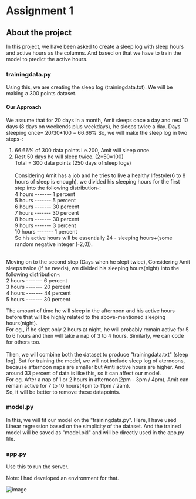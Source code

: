 # Assignment 1

## About the project
In this project, we have been asked to create a sleep log with sleep hours and active hours as the columns. And based on that we have to train the model to predict the active
hours.

### trainingdata.py
Using this, we are creating the sleep log (trainingdata.txt). We will be making a 300 points dataset.<br />

#### Our Approach
We assume that for 20 days in a month, Amit sleeps once a day and rest 10 days (8 days on weekends plus weekdays), he sleeps twice a day.
Days sleeping once= 20/30*100 = 66.66%
So, we will make the sleep log in two steps-:
1. 66.66% of 300 data points i.e.200, Amit will sleep once.
2. Rest 50 days he will sleep twice. (2*50=100)<br />
Total = 300 data points (250 days of sleep logs)<br /><br />
Considering Amit has a job and he tries to live a healthy lifestyle(6 to 8 hours of sleep is enough), we divided his sleeping hours for the first step into the following distribution-:<br />
4  hours ------- 1  percent<br />
5  hours ------- 5  percent<br />
6  hours ------- 30 percent<br />
7  hours ------- 30 percent<br />
8  hours ------- 30 percent<br />
9  hours ------- 3  percent<br />
10 hours ------- 1  percent<br />
So his active hours will be essentially 24 - sleeping hours+(some random negative integer (-2,0)).<br /><br />


Moving on to the second step (Days when he slept twice), Considering Amit sleeps twice (if he needs), we divided his sleeping hours(night) into the following distribution-:<br />
2 hours ------- 6   percent<br />
3 hours ------- 20  percent<br />
4 hours ------- 44  percent<br />
5 hours ------- 30  percent<br />

The amount of time he will sleep in the afternoon and his active hours before that will be highly related to the above-mentioned sleeping hours(night). <br />
For eg., if he slept only 2 hours at night, he will probably remain active for 5 to 6 hours and then will take a nap of 3 to 4 hours. Similarly, we can code for others too.
<br /><br />
Then, we will combine both the dataset to produce "trainingdata.txt" (sleep log). But for training the model, we will not include sleep log of aternoons, because afternoon naps are smaller but Amti active hours are higher. And around 33 percent of data is like this, so it can affect our model. <br />
For eg. After a nap of 1 or 2 hours in afternoon(2pm - 3pm / 4pm), Amit can remain active for 7 to 10 hours(4pm to 11pm / 2am). <br />
So, it will be better to remove these datapoints.

### model.py
In this, we will fit our model on the "trainingdata.py". Here, I have used Linear regression based on the simplicity of the dataset.
And the trained model will be saved as "model.pkl" and will be directly used in the app.py file. 

### app.py
Use this to run the server.

Note: I had developed an environment for that.

![image](https://user-images.githubusercontent.com/65654054/114436461-f9281580-9be2-11eb-82e3-845fa9799363.png)
